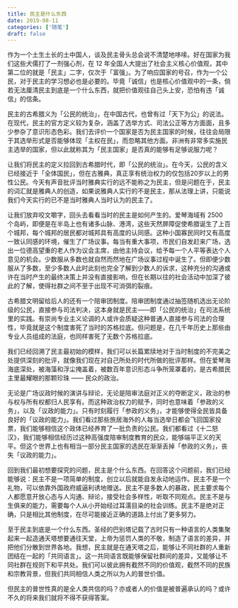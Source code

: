 ```yaml
---
title: 民主是什么东西
date: 2019-08-11
categories: ['随笔']
draft: false
---
```


作为一个土生土长的土中国人，谈及民主骨头总会说不清楚地哆嗦。好在国家为我们这些犬儒打了一剂强心剂，在 12 年全国人大提出了社会主义核心价值观，其中第二位的就是「民主」二字，仅次于「富强」。为了响应国家的号召，作为一个公民，对于民主的学习想必也是必要的。毕竟「诚信」也是核心价值观中的一条，倘若无法厘清民主到底是一个什么东西，就把价值观往自己头上安，恐怕有违「诚信」的信条。

民主的古希腊义为「公民的统治」，在中国古代，也曾有过「天下为公」的说法。在现代，民主的官方定义较为复杂，涵盖了选举方式、司法公正等方方面面，且多少参杂了意识形态色彩。我们去评价一个国家是否为民主国家的时候，往往会局限于其选举形式是否能够体现「主权在民」，而忽略其他方面。非洲有非常多实施民主选举的国家，但以此就称其为「民主国家」是否真的能够有足够说服力呢？

让我们将民主的定义拉回到古希腊时代，即「公民的统治」。在今天，公民的含义已经接近于「全体国民」，但在古雅典，真正享有统治权力的仅包括20岁以上的男性公民。今天有声音批评当时雅典实行的远不能称之为民主，但是问题在于，民主的词汇就是雅典人的创造，如果说雅典人实行的不是民主，那从法理上讲，只能说我们今天实行的已不是当时雅典人当时认为的民主了。

让我们放弃咬文嚼字，回头去看看当时的民主是如何产生的。爱琴海域有 2500 个岛屿，即便是在半岛上也有诸多山脉、港湾，这些天然屏障促使希腊诞生了上百个城邦，每个城邦的居民都对城邦具有高度的认同感。这种小国寡民同时又有高度一致认同感的环境，催生了广场议事。每当有重大事项，市民们自发赶来广场，选出一位德高望重的老人作为议会主席，由他主持会议，给予每一个人平等表达个人意见的机会。少数服从多数也就自然而然地在广场议事过程中诞生了。但即便少数服从了多数，至少多数人此时此刻也完全了解到少数人的诉求，这种充分的沟通或许在当时产生的最终决策上并没有直接影响，但在长期以往的社会活动中加深了彼此的了解，使得社群之间不至于出现不可消弭的裂痕。

古希腊文明留给后人的还有一个陪审团制度。陪审团制度通过抽签随机选出无论阶级的公民，直接参与司法判决，这本身就是民主——即「公民的统治」在司法系统里的实践。有崇尚专业主义论调的人或许会质疑这种普通人直接参与司法的合理性，毕竟就是这个制度害死了当时的苏格拉底。但问题是，在几千年历史上那些由专业人员组成的法庭，也同样害死了无数个苏格拉底。

我们已经回溯了民主最初始的模样，我们可以长篇累牍地对于当时制度的不完美之处提供深刻的批评，就像我们现在对自己所处的时代所做的批评那样。但在爱琴海海底深处，被海藻和浮尘掩盖着，被数百年意识形态斗争所笼罩着的，是古希腊民主里最耀眼的那颗珍珠 —— 民众的政治。

无论是广场议政时候的演讲与辩论，无论是陪审法庭对正义的夺断定义，政治的参与权与所有权都归人民享有。而这种政治权力的赋予，同时也意味着「参政的义务」，以及「议政的能力」。只有时刻履行「参政的义务」，才能够使得全民皆具备良好的「议政的能力」。我们看过那些旅居海外的人每当选举日都会飞回国家投票，我们能够相信这个政体已经养育了一批负责的公民。我们都看过《十二怒汉》，我们能够相信经历过这种高强度陪审制度教育的民众，能够端平正义的天平。但这个世界上也有相当一部分民主国家的选民在渐渐丢掉「参政的义务」，丧失「议政的能力」。

回到我们最初想要探究的问题，民主是个什么东西。在回答这个问题前，我们已经能够说：民主不是一项简单的制度，创立以后就能自发永动地运作。民主不是一个礼物，可以依靠外国政府威逼利诱地赠送。民主不是多数人的暴政，民主要求每个人都愿意开放心态与人沟通、辩论，接受社会多样性，听取不同观点。民主不是与生俱来的能力，需要每个人从小开始经过耳濡目染的社会训练。民主不是绝对正确，只是相比其他制度，在尽可能接近正确的道路上付出了更多努力。

至于民主到底是一个什么东西。圣经的巴别塔记载了古时只有一种语言的人类集聚起来一起造通天塔想要通往天堂，上帝为惩罚人类的不敬，制造了语言的差异，并把他们分散到世界各地。我想，民主就是在通天塔之后，能够让不同社群的人重新团结在一起的「共同语言」。这一共同语言既能够保留社群间的差异，又能够让不同社群在规则下和平共处。我们可以彼此拥有截然不同的价值观，截然不同的民族和宗教背景，但我们共同相信人类之所以为人的普世价值。

但民主的普世性真的是全人类共信的吗？亦或者人的价值是被普遍承认的吗？或许不久的将来我们就将不得不获得答案。